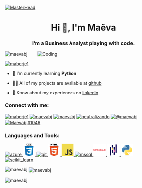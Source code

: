 [![MasterHead](https://as2.ftcdn.net/v2/jpg/02/11/08/57/1000_F_211085701_jMjRuq9kEhy3397P7ESXlCaCLLEwt6CT.jpg)](https://linkedin.com/in/maevabj)
<h1 align="center">Hi 👋, I'm Maêva</h1>
<h3 align="center">I’m a Business Analyst playing with code.</h3>
<img align="right" alt="Coding" width="400" src="https://img.freepik.com/free-vector/programmer-working-web-development-code-engineer-programming-python-php-java-script-computer_90220-249.jpg">

<p align="left"> <img src="https://komarev.com/ghpvc/?username=maevabj&label=Profile%20views&color=0e75b6&style=flat" alt="maevabj" /> </p>

<p align="left"> <a href="https://twitter.com/maberje1" target="blank"><img src="https://img.shields.io/twitter/follow/maberje1?logo=twitter&style=for-the-badge" alt="maberje1" /></a> </p>

- 🌱 I’m currently learning **Python**

- 👨‍💻 All of my projects are available at [github](https://github.com/maevabj)

- 📄 Know about my experiences on [linkedin](https://www.linkedin.com/in/maevabj/)

<h3 align="left">Connect with me:</h3>
<p align="left">
<a href="https://twitter.com/maberje1" target="blank"><img align="center" src="https://raw.githubusercontent.com/rahuldkjain/github-profile-readme-generator/master/src/images/icons/Social/twitter.svg" alt="maberje1" height="30" width="40" /></a>
<a href="https://linkedin.com/in/maevabj" target="blank"><img align="center" src="https://raw.githubusercontent.com/rahuldkjain/github-profile-readme-generator/master/src/images/icons/Social/linked-in-alt.svg" alt="maevabj" height="30" width="40" /></a>
<a href="https://kaggle.com/maevabj" target="blank"><img align="center" src="https://raw.githubusercontent.com/rahuldkjain/github-profile-readme-generator/master/src/images/icons/Social/kaggle.svg" alt="maevabj" height="30" width="40" /></a>
<a href="https://instagram.com/neutralizando" target="blank"><img align="center" src="https://raw.githubusercontent.com/rahuldkjain/github-profile-readme-generator/master/src/images/icons/Social/instagram.svg" alt="neutralizando" height="30" width="40" /></a>
<a href="https://medium.com/@maevabj" target="blank"><img align="center" src="https://raw.githubusercontent.com/rahuldkjain/github-profile-readme-generator/master/src/images/icons/Social/medium.svg" alt="@maevabj" height="30" width="40" /></a>
<a href="https://discord.gg/Maevabj#1046" target="blank"><img align="center" src="https://raw.githubusercontent.com/rahuldkjain/github-profile-readme-generator/master/src/images/icons/Social/discord.svg" alt="Maevabj#1046" height="30" width="40" /></a>
</p>

<h3 align="left">Languages and Tools:</h3>
<p align="left"> <a href="https://azure.microsoft.com/en-in/" target="_blank" rel="noreferrer"> <img src="https://www.vectorlogo.zone/logos/microsoft_azure/microsoft_azure-icon.svg" alt="azure" width="40" height="40"/> </a> <a href="https://www.w3schools.com/css/" target="_blank" rel="noreferrer"> <img src="https://raw.githubusercontent.com/devicons/devicon/master/icons/css3/css3-original-wordmark.svg" alt="css3" width="40" height="40"/> </a> <a href="https://git-scm.com/" target="_blank" rel="noreferrer"> <img src="https://www.vectorlogo.zone/logos/git-scm/git-scm-icon.svg" alt="git" width="40" height="40"/> </a> <a href="https://www.w3.org/html/" target="_blank" rel="noreferrer"> <img src="https://raw.githubusercontent.com/devicons/devicon/master/icons/html5/html5-original-wordmark.svg" alt="html5" width="40" height="40"/> </a> <a href="https://developer.mozilla.org/en-US/docs/Web/JavaScript" target="_blank" rel="noreferrer"> <img src="https://raw.githubusercontent.com/devicons/devicon/master/icons/javascript/javascript-original.svg" alt="javascript" width="40" height="40"/> </a> <a href="https://www.microsoft.com/en-us/sql-server" target="_blank" rel="noreferrer"> <img src="https://www.svgrepo.com/show/303229/microsoft-sql-server-logo.svg" alt="mssql" width="40" height="40"/> </a> <a href="https://www.oracle.com/" target="_blank" rel="noreferrer"> <img src="https://raw.githubusercontent.com/devicons/devicon/master/icons/oracle/oracle-original.svg" alt="oracle" width="40" height="40"/> </a> <a href="https://pandas.pydata.org/" target="_blank" rel="noreferrer"> <img src="https://raw.githubusercontent.com/devicons/devicon/2ae2a900d2f041da66e950e4d48052658d850630/icons/pandas/pandas-original.svg" alt="pandas" width="40" height="40"/> </a> <a href="https://www.python.org" target="_blank" rel="noreferrer"> <img src="https://raw.githubusercontent.com/devicons/devicon/master/icons/python/python-original.svg" alt="python" width="40" height="40"/> </a> <a href="https://scikit-learn.org/" target="_blank" rel="noreferrer"> <img src="https://upload.wikimedia.org/wikipedia/commons/0/05/Scikit_learn_logo_small.svg" alt="scikit_learn" width="40" height="40"/> </a> </p>

<p><img align="left" src="https://github-readme-stats.vercel.app/api/top-langs?username=maevabj&show_icons=true&locale=en&layout=compact" alt="maevabj" /></p>

<p>&nbsp;<img align="center" src="https://github-readme-stats.vercel.app/api?username=maevabj&show_icons=true&locale=en" alt="maevabj" /></p>

<p><img align="center" src="https://github-readme-streak-stats.herokuapp.com/?user=maevabj&" alt="maevabj" /></p>
